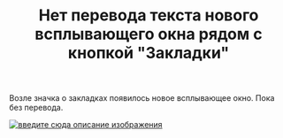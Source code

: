 ﻿---
title: "Нет перевода текста нового всплывающего окна рядом с кнопкой &quot;Закладки&quot;"
se.owner.user_id: 282277
se.owner.display_name: "Эникейщик"
se.owner.link: "https://ru.meta.stackoverflow.com/users/282277/%d0%ad%d0%bd%d0%b8%d0%ba%d0%b5%d0%b9%d1%89%d0%b8%d0%ba"
se.link: "https://ru.meta.stackoverflow.com/questions/12159/%d0%9d%d0%b5%d1%82-%d0%bf%d0%b5%d1%80%d0%b5%d0%b2%d0%be%d0%b4%d0%b0-%d1%82%d0%b5%d0%ba%d1%81%d1%82%d0%b0-%d0%bd%d0%be%d0%b2%d0%be%d0%b3%d0%be-%d0%b2%d1%81%d0%bf%d0%bb%d1%8b%d0%b2%d0%b0%d1%8e%d1%89%d0%b5%d0%b3%d0%be-%d0%be%d0%ba%d0%bd%d0%b0-%d1%80%d1%8f%d0%b4%d0%be%d0%bc-%d1%81-%d0%ba%d0%bd%d0%be%d0%bf%d0%ba%d0%be%d0%b9-%d0%97%d0%b0%d0%ba%d0%bb%d0%b0%d0%b4%d0%ba%d0%b8"
se.question_id: 12159
se.post_type: question
---
<p>Возле значка о закладках появилось новое всплывающее окно. Пока без перевода.</p>
<p><a href="https://i.stack.imgur.com/BogEu.png" rel="nofollow noreferrer"><img src="https://i.stack.imgur.com/BogEu.png" alt="введите сюда описание изображения" /></a></p>
